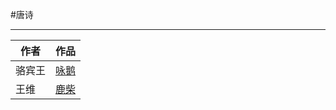 #唐诗

---

| 作者 | 作品 |
| -- | -- |
| 骆宾王 | [咏鹅][咏鹅]|
| 王维 | [鹿柴][鹿柴] |

[咏鹅]:https://baike.baidu.com/item/咏鹅
[鹿柴]:https://baike.baidu.com/item/鹿柴